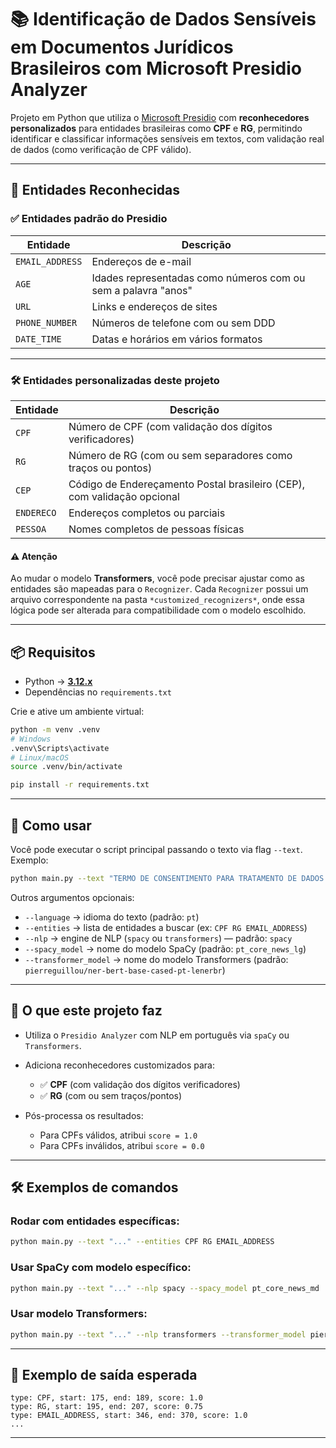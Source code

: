 ﻿# 📚 Identificação de Dados Sensíveis em Documentos Jurídicos Brasileiros com Microsoft Presidio Analyzer

Projeto em Python que utiliza o [Microsoft Presidio](https://github.com/microsoft/presidio) com **reconhecedores personalizados** para entidades brasileiras como **CPF** e **RG**, permitindo identificar e classificar informações sensíveis em textos, com validação real de dados (como verificação de CPF válido).

---

## 🧾 Entidades Reconhecidas

### ✅ Entidades padrão do Presidio

| Entidade        | Descrição                                                     |
| --------------- | ------------------------------------------------------------- |
| `EMAIL_ADDRESS` | Endereços de e-mail                                           |
| `AGE`           | Idades representadas como números com ou sem a palavra "anos" |
| `URL`           | Links e endereços de sites                                    |
| `PHONE_NUMBER`  | Números de telefone com ou sem DDD                            |
| `DATE_TIME`     | Datas e horários em vários formatos                           |

---

### 🛠️ Entidades personalizadas deste projeto

| Entidade   | Descrição                                                               |
| ---------- | ----------------------------------------------------------------------- |
| `CPF`      | Número de CPF (com validação dos dígitos verificadores)                 |
| `RG`       | Número de RG (com ou sem separadores como traços ou pontos)             |
| `CEP`      | Código de Endereçamento Postal brasileiro (CEP), com validação opcional |
| `ENDERECO` | Endereços completos ou parciais                                         |
| `PESSOA`   | Nomes completos de pessoas físicas                                      |

#### ⚠️ Atenção

Ao mudar o modelo **Transformers**, você pode precisar ajustar como as entidades são mapeadas para o `Recognizer`.
Cada `Recognizer` possui um arquivo correspondente na pasta `*customized_recognizers*`, onde essa lógica pode ser alterada para compatibilidade com o modelo escolhido.

---

## 📦 Requisitos

* Python → [**3.12.x**](https://peps.python.org/pep-0693/#bugfix-releases)
* Dependências no `requirements.txt`

Crie e ative um ambiente virtual:

```bash
python -m venv .venv
# Windows
.venv\Scripts\activate
# Linux/macOS
source .venv/bin/activate

pip install -r requirements.txt
```

---

## 🚀 Como usar

Você pode executar o script principal passando o texto via flag `--text`. Exemplo:

```bash
python main.py --text "TERMO DE CONSENTIMENTO PARA TRATAMENTO DE DADOS PESSOAIS... CPF: 456.789.012-33 RG: 33.221.445-0 ..."
```

Outros argumentos opcionais:

* `--language` → idioma do texto (padrão: `pt`)
* `--entities` → lista de entidades a buscar (ex: `CPF RG EMAIL_ADDRESS`)
* `--nlp` → engine de NLP (`spacy` ou `transformers`) — padrão: `spacy`
* `--spacy_model` → nome do modelo SpaCy (padrão: `pt_core_news_lg`)
* `--transformer_model` → nome do modelo Transformers (padrão: `pierreguillou/ner-bert-base-cased-pt-lenerbr`)

---

## 🧠 O que este projeto faz

* Utiliza o `Presidio Analyzer` com NLP em português via `spaCy` ou `Transformers`.
* Adiciona reconhecedores customizados para:

  * ✅ **CPF** (com validação dos dígitos verificadores)
  * ✅ **RG** (com ou sem traços/pontos)
* Pós-processa os resultados:

  * Para CPFs válidos, atribui `score = 1.0`
  * Para CPFs inválidos, atribui `score = 0.0`

---

## 🛠️ Exemplos de comandos

### Rodar com entidades específicas:

```bash
python main.py --text "..." --entities CPF RG EMAIL_ADDRESS
```

### Usar SpaCy com modelo específico:

```bash
python main.py --text "..." --nlp spacy --spacy_model pt_core_news_md
```

### Usar modelo Transformers:

```bash
python main.py --text "..." --nlp transformers --transformer_model pierreguillou/ner-bert-base-cased-pt-lenerbr
```

---

## 📜 Exemplo de saída esperada

```text
type: CPF, start: 175, end: 189, score: 1.0
type: RG, start: 195, end: 207, score: 0.75
type: EMAIL_ADDRESS, start: 346, end: 370, score: 1.0
...
```

---
